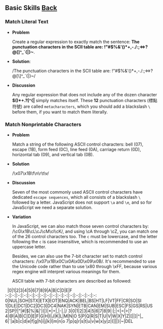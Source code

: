 ## Basic Skills [Back](./../regular.md)

### Match Literal Text

- **Problem**

    Create a regular expression to exactly match the sentence: **The punctuation characters in the SCII table are: !"#$%&'()*+,-./:;<=>?@[\]^_`{|}~**.

- **Solution**:

    /The punctuation characters in the SCII table are: !"#\$%&'\(\)\*\+,-\./:;<=>\?@\[\\]\^_`\{\|}~/

- **Discussion**

    Any regular expression that does not include any of the dozen character **$()\*+.?[\^{|** simply matches itself. These **12** punctuation characters (標點符號) are called `metacharacters`, which you should add a blackslash `\` before them, if you want to match them literally.

### Match Nonprintable Characters

- **Problem**

    Match a string of the following ASCII control characters: bell (07), escape (1B), form feed (0C), line feed (0A), carriage return (0D), horizontal tab (09), and vertical tab (0B).

- **Solution**

    /\x07\x1B\f\n\r\t\v/

- **Discussion**

    Seven of the most commonly used ASCII control characters have dedicated `escape sequences`, which all consists of a blackslash `\` followed by a letter. JavaScript does not support `\a` and `\e`, and so for JavaScript we need a separate solution.

- **Variation**

    In JavaScript, we can also match those seven control characters by: /\cG\x1B\cL\cJ\cM\cI\cK/, and using \cA through \cZ, you can match one of the 26 control characters too. The `c` must be lowercase, and the letter following the `c` is case insensitive, which is recommended to use an uppercase letter.

    Besides, we can also use the 7-bit character set to match control characters: /\x07\x1B\x0C\x0A\x0D\x09\x0B/. It's recommended to use the Unicode code rather than to use \x80 through \xFF, because various regex engine will interpret various meanings for them.

    ASCII table with 7-bit characters are described as followed:

&nbsp; |0|1|2|3|4|5|6|7|8|9|A|B|C|D|E|F
:-:|:-:|:-:|:-:|:-:|:-:|:-:|:-:|:-:|:-:|:-:|:-:|:-:|:-:|:-:|:-:
0|NUL|SOH|STX|ETX|EOT|ENQ|ACK|BEL|BS|HT|LF|VT|FF|CR|SO|SI
1|DLE|DC1|DC2|DC3|DC4|NAK|SYN|ETB|CAN|EM|SUB|ESC|FS|GS|RS|US
2|SP|!|"|#|$|%|&|'|(|)|*|+|,|-|.|/
3|0|1|2|3|4|5|6|7|8|9|:|;|<|=|>|?
4|@|A|B|C|D|E|F|G|H|I|J|K|L|M|N|O
5|P|Q|R|S|T|U|V|W|X|Y|Z|[|\|]|^|_
6|`|a|b|c|d|e|f|g|h|i|j|k|l|m|n|o
7|p|q|r|s|t|u|v|w|x|y|z|{|&#124;|}|~|DEL
